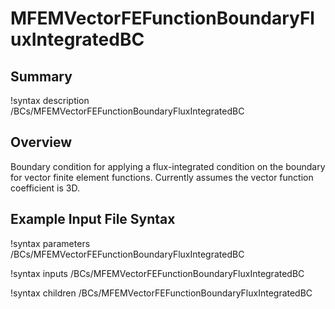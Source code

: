# MFEMVectorFEFunctionBoundaryFluxIntegratedBC

## Summary

!syntax description /BCs/MFEMVectorFEFunctionBoundaryFluxIntegratedBC

## Overview

Boundary condition for applying a flux-integrated condition on the boundary for vector finite element functions. Currently assumes the vector function coefficient is 3D.

## Example Input File Syntax

!syntax parameters /BCs/MFEMVectorFEFunctionBoundaryFluxIntegratedBC

!syntax inputs /BCs/MFEMVectorFEFunctionBoundaryFluxIntegratedBC

!syntax children /BCs/MFEMVectorFEFunctionBoundaryFluxIntegratedBC
